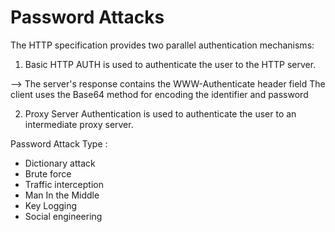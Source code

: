 # Password Attacks

The HTTP specification provides two parallel authentication mechanisms:

1. Basic HTTP AUTH is used to authenticate the user to the HTTP server.

--> The server's response contains the WWW-Authenticate header field
The client uses the Base64 method for encoding the identifier and password

2. Proxy Server Authentication is used to authenticate the user to an intermediate proxy server.

Password Attack Type :
- Dictionary attack
- Brute force
- Traffic interception
- Man In the Middle
- Key Logging
- Social engineering